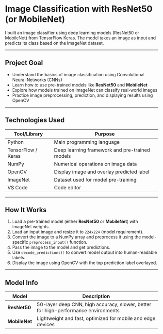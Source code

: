 #   Image Classification with ResNet50 (or MobileNet)

I built an image classifier using deep learning models (ResNet50 or MobileNet) from TensorFlow Keras. The model takes an image as input and predicts its class based on the ImageNet dataset.

---

##  Project Goal

- Understand the basics of image classification using Convolutional Neural Networks (CNNs)
- Learn how to use pre-trained models like **ResNet50** and **MobileNet**
- Explore how models trained on ImageNet can classify real-world images
- Practice image preprocessing, prediction, and displaying results using OpenCV

---

## Technologies Used

| Tool/Library | Purpose |
|--------------|---------|
| Python       | Main programming language |
| TensorFlow / Keras | Deep learning framework and pre-trained models |
| NumPy        | Numerical operations on image data |
| OpenCV       | Display image and overlay predicted label |
| ImageNet     | Dataset used for model pre-training |
| VS Code      | Code editor |

---

##  How It Works

1. Load a pre-trained model (either **ResNet50** or **MobileNet**) with ImageNet weights.
2. Load an input image and resize it to `224x224` (model requirement).
3. Convert the image to a NumPy array and preprocess it using the model-specific `preprocess_input()` function.
4. Pass the image to the model and get predictions.
5. Use `decode_predictions()` to convert model output into human-readable labels.
6. Display the image using OpenCV with the top prediction label overlayed.

---

## Model Info

| Model     | Description |
|-----------|-------------|
| **ResNet50** | 50-layer deep CNN, high accuracy, slower, better for high-performance environments |
| **MobileNet** | Lightweight and fast, optimized for mobile and edge devices |
